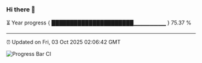 ### Hi there 👋

⏳ Year progress { ██████████████████████▁▁▁▁▁▁▁▁ } 75.37 %

---

⏰ Updated on Fri, 03 Oct 2025 02:06:42 GMT

![Progress Bar CI](https://github.com/IshwaranRudhara/GIT-ACTION/workflows/Progress%20Bar%20CI/badge.svg)
